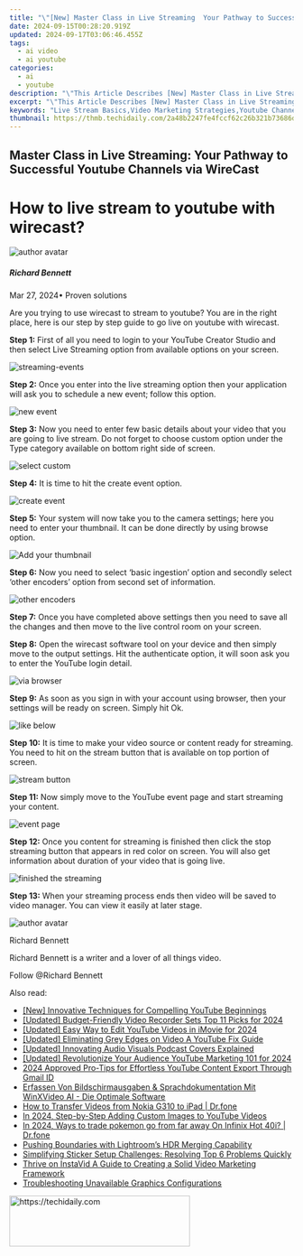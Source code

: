 ```yaml
---
title: "\"[New] Master Class in Live Streaming  Your Pathway to Successful Youtube Channels via WireCast\""
date: 2024-09-15T00:28:20.919Z
updated: 2024-09-17T03:06:46.455Z
tags:
  - ai video
  - ai youtube
categories:
  - ai
  - youtube
description: "\"This Article Describes [New] Master Class in Live Streaming: Your Pathway to Successful Youtube Channels via WireCast\""
excerpt: "\"This Article Describes [New] Master Class in Live Streaming: Your Pathway to Successful Youtube Channels via WireCast\""
keywords: "Live Stream Basics,Video Marketing Strategies,Youtube Channel Growth,Streaming Techniques Mastery,Effective WireCast Use,Engaging Content Creation,Successful Online Broadcasts"
thumbnail: https://thmb.techidaily.com/2a48b2247fe4fccf62c26b321b73686dd63d342e88315635def6454749492ddb.jpg
---
```


## Master Class in Live Streaming: Your Pathway to Successful Youtube Channels via WireCast

# How to live stream to youtube with wirecast?

![author avatar](https://images.wondershare.com/filmora/article-images/richard-bennett.jpg)

##### Richard Bennett

 Mar 27, 2024• Proven solutions

 Are you trying to use wirecast to stream to youtube? You are in the right place, here is our step by step guide to go live on youtube with wirecast.

**Step 1:** First of all you need to login to your YouTube Creator Studio and then select Live Streaming option from available options on your screen.

![streaming-events ](https://images.wondershare.com/filmora/article-images/streaming-events.jpg)

**Step 2:** Once you enter into the live streaming option then your application will ask you to schedule a new event; follow this option.

![new event ](https://images.wondershare.com/filmora/article-images/new-event.jpg)

**Step 3:** Now you need to enter few basic details about your video that you are going to live stream. Do not forget to choose custom option under the Type category available on bottom right side of screen.

![ select custom](https://images.wondershare.com/filmora/article-images/select-custom.jpg)

**Step 4:** It is time to hit the create event option.

![create event ](https://images.wondershare.com/filmora/article-images/create-event.jpg)

**Step 5:** Your system will now take you to the camera settings; here you need to enter your thumbnail. It can be done directly by using browse option.

![ Add your thumbnail](https://images.wondershare.com/filmora/article-images/add-your-thumbnail.jpg)

**Step 6:** Now you need to select ‘basic ingestion’ option and secondly select ‘other encoders’ option from second set of information.

![ other encoders](https://images.wondershare.com/filmora/article-images/other-encoders.jpg)

**Step 7:** Once you have completed above settings then you need to save all the changes and then move to the live control room on your screen.

**Step 8:** Open the wirecast software tool on your device and then simply move to the output settings. Hit the authenticate option, it will soon ask you to enter the YouTube login detail.

![via browser ](https://images.wondershare.com/filmora/article-images/via-browser.jpg)

**Step 9:** As soon as you sign in with your account using browser, then your settings will be ready on screen. Simply hit Ok.

![ like below ](https://images.wondershare.com/filmora/article-images/like-below.jpg)

**Step 10:** It is time to make your video source or content ready for streaming. You need to hit on the stream button that is available on top portion of screen.

![ stream button](https://images.wondershare.com/filmora/article-images/stream-button.jpg)

**Step 11:** Now simply move to the YouTube event page and start streaming your content.

![event page ](https://images.wondershare.com/filmora/article-images/event-page.jpg)

**Step 12:** Once you content for streaming is finished then click the stop streaming button that appears in red color on screen. You will also get information about duration of your video that is going live.

![finished the streaming ](https://images.wondershare.com/filmora/article-images/finished-the-streaming.jpg)

**Step 13:** When your streaming process ends then video will be saved to video manager. You can view it easily at later stage.

![author avatar](https://images.wondershare.com/filmora/article-images/richard-bennett.jpg)

Richard Bennett

Richard Bennett is a writer and a lover of all things video.

Follow @Richard Bennett

<ins class="adsbygoogle"
     style="display:block"
     data-ad-format="autorelaxed"
     data-ad-client="ca-pub-7571918770474297"
     data-ad-slot="1223367746"></ins>

<ins class="adsbygoogle"
     style="display:block"
     data-ad-client="ca-pub-7571918770474297"
     data-ad-slot="8358498916"
     data-ad-format="auto"
     data-full-width-responsive="true"></ins>

<span class="atpl-alsoreadstyle">Also read:</span>
<div><ul>
<li><a href="https://youtube-data.techidaily.com/nnovative-techniques-for-compelling-youtube-beginnings/"><u>[New] Innovative Techniques for Compelling YouTube Beginnings</u></a></li>
<li><a href="https://youtube-data.techidaily.com/ed-budget-friendly-video-recorder-sets-top-11-picks-for-2024/"><u>[Updated] Budget-Friendly Video Recorder Sets Top 11 Picks for 2024</u></a></li>
<li><a href="https://youtube-data.techidaily.com/ed-easy-way-to-edit-youtube-videos-in-imovie-for-2024/"><u>[Updated] Easy Way to Edit YouTube Videos in iMovie for 2024</u></a></li>
<li><a href="https://youtube-data.techidaily.com/ed-eliminating-grey-edges-on-video-a-youtube-fix-guide/"><u>[Updated] Eliminating Grey Edges on Video A YouTube Fix Guide</u></a></li>
<li><a href="https://article-posts.techidaily.com/updated-innovating-audio-visuals-podcast-covers-explained/"><u>[Updated] Innovating Audio Visuals Podcast Covers Explained</u></a></li>
<li><a href="https://youtube-data.techidaily.com/ed-revolutionize-your-audience-youtube-marketing-101-for-2024/"><u>[Updated] Revolutionize Your Audience YouTube Marketing 101 for 2024</u></a></li>
<li><a href="https://youtube-data.techidaily.com/approved-pro-tips-for-effortless-youtube-content-export-through-gmail-id/"><u>2024 Approved Pro-Tips for Effortless YouTube Content Export Through Gmail ID</u></a></li>
<li><a href="https://discover-helper.techidaily.com/erfassen-von-bildschirmausgaben-and-sprachdokumentation-mit-winxvideo-ai-die-optimale-software/"><u>Erfassen Von Bildschirmausgaben & Sprachdokumentation Mit WinXVideo AI - Die Optimale Software</u></a></li>
<li><a href="https://android-transfer.techidaily.com/how-to-transfer-videos-from-nokia-g310-to-ipad-drfone-by-drfone-transfer-from-android-transfer-from-android/"><u>How to Transfer Videos from Nokia G310 to iPad | Dr.fone</u></a></li>
<li><a href="https://youtube-data.techidaily.com/24-step-by-step-adding-custom-images-to-youtube-videos/"><u>In 2024, Step-by-Step Adding Custom Images to YouTube Videos</u></a></li>
<li><a href="https://android-pokemon-go.techidaily.com/in-2024-ways-to-trade-pokemon-go-from-far-away-on-infinix-hot-40i-drfone-by-drfone-virtual-android/"><u>In 2024, Ways to trade pokemon go from far away On Infinix Hot 40i? | Dr.fone</u></a></li>
<li><a href="https://extra-information.techidaily.com/pushing-boundaries-with-lightrooms-hdr-merging-capability/"><u>Pushing Boundaries with Lightroom’s HDR Merging Capability</u></a></li>
<li><a href="https://tech-haven.techidaily.com/simplifying-sticker-setup-challenges-resolving-top-6-problems-quickly/"><u>Simplifying Sticker Setup Challenges: Resolving Top 6 Problems Quickly</u></a></li>
<li><a href="https://instagram-video-recordings.techidaily.com/thrive-on-instavid-a-guide-to-creating-a-solid-video-marketing-framework/"><u>Thrive on InstaVid A Guide to Creating a Solid Video Marketing Framework</u></a></li>
<li><a href="https://network-issues.techidaily.com/troubleshooting-unavailable-graphics-configurations/"><u>Troubleshooting Unavailable Graphics Configurations</u></a></li>
</ul></div>

<!-- affiliate ads begin -->
<a href="https://aligracehair.sjv.io/c/5597632/2135371/19272" target="_top" id="2135371">
  <img src="//a.impactradius-go.com/display-ad/19272-2135371" border="0" alt="https://techidaily.com" width="320" height="90"/>
</a>
<img height="0" width="0" src="https://aligracehair.sjv.io/i/5597632/2135371/19272" style="position:absolute;visibility:hidden;" border="0" />
<!-- affiliate ads end -->

